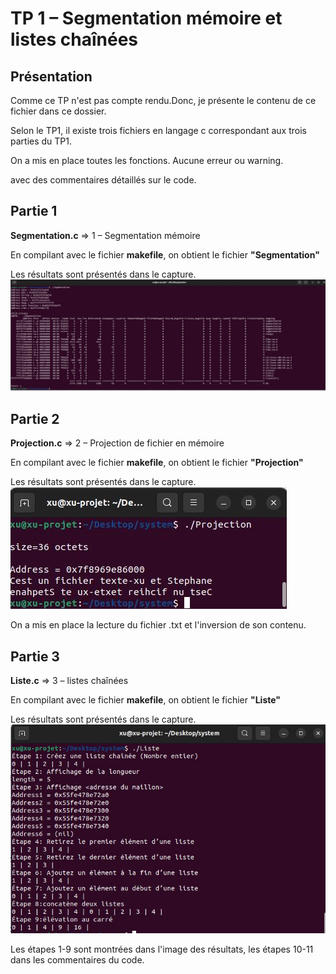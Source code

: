 TP 1 – Segmentation mémoire et listes chaînées
==================================================
## Présentation
Comme ce TP n'est pas compte rendu.Donc, je présente le contenu de ce fichier dans ce dossier.

Selon le TP1, il existe trois fichiers en langage c correspondant aux trois parties du TP1.

On a mis en place toutes les fonctions. Aucune erreur ou warning.

avec des commentaires détaillés sur le code.
## Partie 1
**Segmentation.c**  =>   1 – Segmentation mémoire

En compilant avec le fichier **makefile**, on obtient le fichier **"Segmentation"**

Les résultats sont présentés dans le capture.
![Segmentation](./Capturedesrésultats/Segmentation.jpg)


## Partie 2
**Projection.c** =>   2 – Projection de fichier en mémoire

En compilant avec le fichier **makefile**, on obtient le fichier **"Projection"**

Les résultats sont présentés dans le capture.
![Projection](./Capturedesrésultats/Projection.jpg)

On a mis en place la lecture du fichier .txt et l'inversion de son contenu.

## Partie 3
**Liste.c** =>   3 – listes chaînées

En compilant avec le fichier **makefile**, on obtient le fichier **"Liste"**

Les résultats sont présentés dans le capture.
![Liste](./Capturedesrésultats/Liste.jpg)

Les étapes 1-9 sont montrées dans l'image des résultats, les étapes 10-11 dans les commentaires du code.
